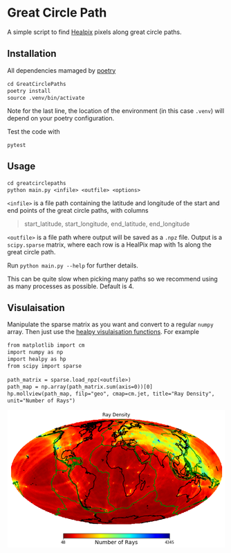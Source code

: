 # Great Circle Path
A simple script to find [Healpix](https://healpy.readthedocs.io/en/latest/index.html) pixels along great circle paths.

## Installation
All dependencies mamaged by [poetry](https://python-poetry.org/)
```
cd GreatCirclePaths
poetry install
source .venv/bin/activate
```
Note for the last line, the location of the environment (in this case `.venv`) will depend on your poetry configuration.

Test the code with
```
pytest
```

## Usage
```
cd greatcirclepaths
python main.py <infile> <outfile> <options>
```
`<infile>` is a file path containing the latitude and longitude of the start and end points of the great circle paths, with columns 
> start_latitude,  start_longitude, end_latitude, end_longitude 

`<outfile>` is a file path where output will be saved as a `.npz` file.  Output is a `scipy.sparse` matrix, where each row is a HealPix map with 1s along the great circle path.

Run `python main.py --help` for further details.

This can be quite slow when picking many paths so we recommend using as many processes as possible.  Default is 4.

## Visulaisation
Manipulate the sparse matrix as you want and convert to a regular `numpy` array.  Then just use the [healpy visulaisation functions](https://healpy.readthedocs.io/en/latest/healpy_visu.html). For example
```
from matplotlib import cm
import numpy as np
import healpy as hp
from scipy import sparse

path_matrix = sparse.load_npz(<outfile>)
path_map = np.array(path_matrix.sum(axis=0))[0]
hp.mollview(path_map, filp="geo", cmap=cm.jet, title="Ray Density", unit="Number of Rays")
```

![Alt text](example.png)
